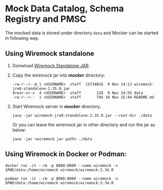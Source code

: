 
# Mock Data Catalog, Schema Registry and PMSC

The mocked data is stored under directory `data` and Mocker can be started in following way.

## Using Wiremock standalone

1. Donwload [Wiremock Standalone JAR](https://wiremock.org/docs/running-standalone/).

2. Copy the wiremock jar into **_mocker_** directory:

   ```
   -rw-r--r--@ 1 <USERNAME>  staff  15734816  9 Nov 14:13 wiremock-jre8-standalone-2.35.0.jar
   drwxr-xr-x  4 <USERNAME>  staff       128  9 Nov 14:55 data
   -rw-r--r--  1 <USERNAME>  staff       746 10 Nov 15:44 README.md

   ```

3. Start Wiremock server in **_mocker_** directory.
   ```
   java -jar wiremock-jre8-standalone-2.35.0.jar --root-dir ./data

   ```

   Or you can leave the wiremock jar in other directory and run the jar as below:

   ```
   java -jar <wiremock jar path> ./data

   ```

## Using Wiremock in Docker or Podman:

```
docker run -it --rm -p 8080:8080 --name wiremock -v $PWD/data:/home/wiremock wiremock/wiremock:2.34.0

podman run -it --rm -p 8080:8080 --name wiremock -v $PWD/data:/home/wiremock wiremock/wiremock:2.34.0
```
